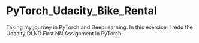 # PyTorch_Udacity_Bike_Rental

Taking my journey in PyTorch and DeepLearning. In this exercise, I redo the Udacity DLND First NN Assignment in PyTorch.
